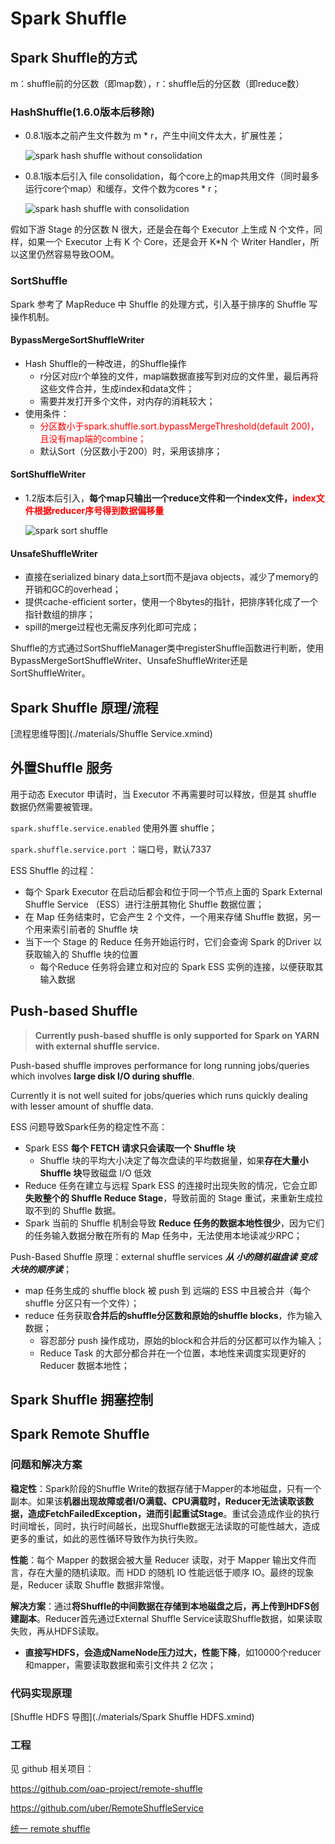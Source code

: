 # Spark Shuffle


## Spark Shuffle的方式

m：shuffle前的分区数（即map数），r：shuffle后的分区数（即reduce数）

### HashShuffle(1.6.0版本后移除)

- 0.8.1版本之前产生文件数为 m * r，产生中间文件太大，扩展性差；

  ![spark hash shuffle without consolidation](pics/shuffle-write-no-consolidation.png "spark hash shuffle without consolidation")

- 0.8.1版本后引入 file consolidation，每个core上的map共用文件（同时最多运行core个map）和缓存，文件个数为cores *  r；

  ![spark hash shuffle with consolidation](pics/shuffle-write-consolidation.png "spark hash shuffle with consolidation")

假如下游 Stage 的分区数 N 很大，还是会在每个 Executor 上生成 N 个文件，同样，如果一个 Executor 上有 K 个 Core，还是会开 K*N 个 Writer Handler，所以这里仍然容易导致OOM。

### SortShuffle

Spark 参考了 MapReduce 中 Shuffle 的处理方式，引入基于排序的 Shuffle 写操作机制。



#### BypassMergeSortShuffleWriter

- Hash Shuffle的一种改进，的Shuffle操作
  - r分区对应r个单独的文件，map端数据直接写到对应的文件里，最后再将这些文件合并，生成index和data文件；
  - 需要并发打开多个文件，对内存的消耗较大；
- 使用条件：
  -  <font color="red">分区数小于spark.shuffle.sort.bypassMergeThreshold(default 200)，且没有map端的combine；</font>
  - 默认Sort（分区数小于200）时，采用该排序；

#### SortShuffleWriter

- 1.2版本后引入，**每个map只输出一个reduce文件和一个index文件，<font color="red">index文件根据reducer序号得到数据偏移量</font>**

  ![spark sort shuffle](pics/spark-sort-shuffle.png "spark sort shuffle")
  
#### UnsafeShuffleWriter

- 直接在serialized binary data上sort而不是java objects，减少了memory的开销和GC的overhead；
- 提供cache-efficient sorter，使用一个8bytes的指针，把排序转化成了一个指针数组的排序；
- spill的merge过程也无需反序列化即可完成；

Shuffle的方式通过SortShuffleManager类中registerShuffle函数进行判断，使用BypassMergeSortShuffleWriter、UnsafeShuffleWriter还是SortShuffleWriter。



## Spark Shuffle 原理/流程

[流程思维导图](./materials/Shuffle Service.xmind)



## 外置Shuffle 服务

用于动态 Executor 申请时，当 Executor 不再需要时可以释放，但是其 shuffle 数据仍然需要被管理。

`spark.shuffle.service.enabled` 使用外置 shuffle；

`spark.shuffle.service.port` ：端口号，默认7337

ESS Shuffle 的过程：

- 每个 Spark Executor 在启动后都会和位于同一个节点上面的 Spark External Shuffle Service （ESS）进行注册其物化 Shuffle 数据位置；
- 在 Map 任务结束时，它会产生 2 个文件，一个用来存储 Shuffle 数据，另一个用来索引前者的 Shuffle 块
- 当下一个 Stage 的 Reduce 任务开始运行时，它们会查询 Spark 的Driver 以获取输入的 Shuffle 块的位置
  - 每个Reduce 任务将会建立和对应的 Spark ESS 实例的连接，以便获取其输入数据



## Push-based Shuffle

> **Currently push-based shuffle is only supported for Spark on YARN with external shuffle service.**

Push-based shuffle improves performance for long running jobs/queries which involves **large disk I/O during shuffle**.

Currently it is not well suited for jobs/queries which runs quickly dealing with lesser amount of shuffle data. 

ESS 问题导致Spark任务的稳定性不高：

- Spark ESS **每个 FETCH 请求只会读取一个 Shuffle 块**
  - Shuffle 块的平均大小决定了每次盘读的平均数据量，如果**存在大量小 Shuffle 块**导致磁盘 I/O 低效
- Reduce 任务在建立与远程 Spark ESS 的连接时出现失败的情况，它会立即**失败整个的 Shuffle Reduce Stage**，导致前面的 Stage 重试，来重新生成拉取不到的 Shuffle 数据。
- Spark 当前的 Shuffle 机制会导致 **Reduce 任务的数据本地性很少**，因为它们的任务输入数据分散在所有的 Map 任务中，无法使用本地读减少RPC；

Push-Based Shuffle 原理：external shuffle services ***从 小的随机磁盘读 变成 大块的顺序读***；

- map 任务生成的 shuffle block 被 push 到 远端的 ESS 中且被合并（每个 shuffle 分区只有一个文件）；
- reduce 任务获取**合并后的shuffle分区数和原始的shuffle blocks**，作为输入数据；
  - 容忍部分 push 操作成功，原始的block和合并后的分区都可以作为输入；
  - Reduce Task 的大部分都合并在一个位置，本地性来调度实现更好的 Reducer 数据本地性；






## Spark Shuffle 拥塞控制





## Spark Remote Shuffle

### 问题和解决方案

**稳定性**：Spark阶段的Shuffle Write的数据存储于Mapper的本地磁盘，只有一个副本。如果该**机器出现故障或者I/O满载、CPU满载时，Reducer无法读取该数据，造成FetchFailedException，进而引起重试Stage**。重试会造成作业的执行时间增长，同时，执行时间越长，出现Shuffle数据无法读取的可能性越大，造成更多的重试，如此的恶性循环导致作为执行失败。

**性能**：每个 Mapper 的数据会被大量 Reducer 读取，对于 Mapper 输出文件而言，存在大量的随机读取。而 HDD 的随机 IO 性能远低于顺序 IO。最终的现象是，Reducer 读取 Shuffle 数据非常慢。

**解决方案**：通过**将Shuffle的中间数据在存储到本地磁盘之后，再上传到HDFS创建副本**。Reducer首先通过External Shuffle Service读取Shuffle数据，如果读取失败，再从HDFS读取。

- **直接写HDFS，会造成NameNode压力过大，性能下降**，如10000个reducer和mapper，需要读取数据和索引文件共 2 亿次；



### 代码实现原理

[Shuffle HDFS 导图](./materials/Spark Shuffle HDFS.xmind)



### 工程

见 github 相关项目：

https://github.com/oap-project/remote-shuffle

https://github.com/uber/RemoteShuffleService

[统一 remote shuffle](../remote_shuffle.md)
